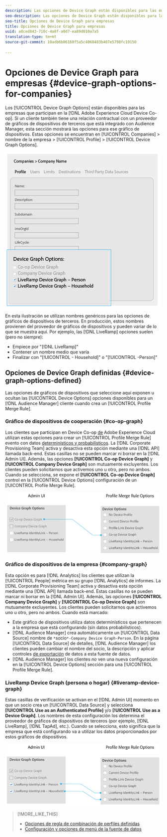 ```yaml
---
description: Las opciones de Device Graph están disponibles para las empresas que participan en Adobe Experience Cloud Device Co-op. Si un cliente también tiene una relación contractual con un proveedor de gráficos de dispositivos de terceros que está integrado con Audience Manager, esta sección mostrará las opciones para ese gráfico de dispositivos. Estas opciones se encuentran en Empresas > nombre de la empresa > Perfil > Opciones de Device Graph.
seo-description: Las opciones de Device Graph están disponibles para las empresas que participan en Adobe Experience Cloud Device Co-op. Si un cliente también tiene una relación contractual con un proveedor de gráficos de dispositivos de terceros que está integrado con Audience Manager, esta sección mostrará las opciones para ese gráfico de dispositivos. Estas opciones se encuentran en Empresas > nombre de la empresa > Perfil > Opciones de Device Graph.
seo-title: Opciones de Device Graph para empresas
title: Opciones de Device Graph para empresas
uuid: a8ced843-710c-4a8f-a0d7-ea89d010a7a5
translation-type: tm+mt
source-git-commit: 10adb6b06160f5a5c4068483b407e5798fc10150

---
```



# Opciones de Device Graph para empresas {#device-graph-options-for-companies}

Los [!UICONTROL Device Graph Options] están disponibles para las empresas que participan en la [!DNL Adobe Experience Cloud Device Co-op]. Si un cliente también tiene una relación contractual con un proveedor de gráficos de dispositivos de terceros que está integrado con Audience Manager, esta sección mostrará las opciones para ese gráfico de dispositivos. Estas opciones se encuentran en [!UICONTROL Companies] &gt; nombre de la empresa &gt; [!UICONTROL Profile] &gt; [!UICONTROL Device Graph Options].

![](assets/adminUIdataSource.png)

En esta ilustración se utilizan nombres genéricos para las opciones de gráficos de dispositivos de terceros. En producción, estos nombres provienen del proveedor de gráficos de dispositivos y pueden variar de lo que se muestra aquí. Por ejemplo, las [!DNL LiveRamp] opciones suelen (pero no siempre):

* Empiece por "[!DNL LiveRamp]"
* Contener un nombre medio que varía
* Finalizar con "[!UICONTROL - Household]" o "[!UICONTROL -Person]"

## Opciones de Device Graph definidas {#device-graph-options-defined}

Las opciones de gráficos de dispositivos que seleccione aquí exponen u ocultan las [!UICONTROL Device Options] opciones disponibles para un [!DNL Audience Manager] cliente cuando crea un [!UICONTROL Profile Merge Rule].

### Gráfico de dispositivos de cooperación {#co-op-graph}

Los clientes que participan en Device Co-op [de](https://marketing.adobe.com/resources/help/en_US/mcdc/) Adobe Experience Cloud utilizan estas opciones para crear un [!UICONTROL Profile Merge Rule] evento con datos [determinísticos y probabilísticos](https://marketing.adobe.com/resources/help/en_US/mcdc/mcdc-links.html). La [!DNL Corporate Provisioning Team] activa y desactiva esta opción mediante una [!DNL API] llamada back-end. Estas casillas no se pueden marcar ni borrar en la [!DNL Admin UI]. Además, las opciones **[!UICONTROL Co-op Device Graph]** y **[!UICONTROL Company Device Graph]** son mutuamente excluyentes. Los clientes pueden solicitarnos que activemos uno u otro, pero no ambos. Cuando se selecciona, se expone el **[!UICONTROL Co-op Device Graph]** control en la [!UICONTROL Device Options] configuración de un [!UICONTROL Profile Merge Rule].

![](assets/adminUI1.png)

### Gráfico de dispositivos de la empresa {#company-graph}

Esta opción es para [!DNL Analytics] los clientes que utilizan la [!UICONTROL People] métrica en su grupo [!DNL Analytics] de informes. La [!DNL Corporate Provisioning Team] activa y desactiva esta opción mediante una [!DNL API] llamada back-end. Estas casillas no se pueden marcar ni borrar en la [!DNL Admin UI]. Además, las opciones **[!UICONTROL Company Device Graph]** y **[!UICONTROL Co-op Device Graph]** son mutuamente excluyentes. Los clientes pueden solicitarnos que activemos uno u otro, pero no ambos. Cuando está marcado:

* Este gráfico de dispositivos utiliza datos determinísticos que pertenecen a la empresa que está configurando (sin datos probabilísticos).
* [!DNL Audience Manager] crea automáticamente un [!UICONTROL Data Source] nombre de `*`socio`*-Company Device Graph-Person`. En la página [!UICONTROL Data Source] de detalles, [!DNL Audience Manager] los clientes pueden cambiar el nombre del socio, la descripción y aplicar controles [de exportación](https://marketing.adobe.com/resources/help/en_US/aam/c_dec.html) de datos a esta fuente de datos.
* [!DNL Audience Manager] los clientes *no* ven una nueva configuración en la [!UICONTROL Device Options] sección para una [!UICONTROL Profile Merge Rule].

### LiveRamp Device Graph (persona o hogar) {#liveramp-device-graph}

Estas casillas de verificación se activan en el [!DNL Admin UI] momento en que un socio crea un [!UICONTROL Data Source] y selecciona **[!UICONTROL Use as an Authenticated Profile]** y/o **[!UICONTROL Use as a Device Graph]**. Los nombres de esta configuración los determina el proveedor de gráficos de dispositivos de terceros (por ejemplo, [!DNL LiveRamp], [!DNL TapAd], etc.). Cuando se selecciona, esto significa que la empresa que está configurando va a utilizar los datos proporcionados por estos gráficos de dispositivos.

![](assets/adminUI2.png)

>[!MORE_LIKE_THIS]
>
>* [Opciones de regla de combinación de perfiles definidas](https://marketing.adobe.com/resources/help/en_US/aam/merge-rule-definitions.html)
>* [Configuración y opciones de menú de la fuente de datos](https://marketing.adobe.com/resources/help/en_US/aam/datasource-settings-definitions.html)

